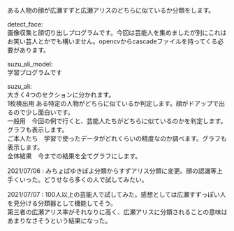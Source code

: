 
ある人物の顔が広瀬すずと広瀬アリスのどちらに似ているか分類をします。

detect_face:  
画像収集と顔切り出しプログラムです。今回は芸能人を集めましたが別にこれはお笑い芸人とかでも構いません。opencvからcascadeファイルを持ってくる必要があります。

suzu_ali_model:  
学習プログラムです

suzu_ali:  
大きく4つのセクションに分かれます。  
1枚検出用 ある特定の人物がどちらに似ているか判定します。顔がドアップで出るので少し面白いです。  
一般用　今回の例で行くと、芸能人たちがどちらに似ているのかを判定します。グラフも表示します。  
ご本人たち　学習で使ったデータがどれくらいの精度なのか調べます。グラフも表示します。  
全体結果　今までの結果を全てグラフにします。  
  
  
  


2021/07/06 : みちょぱゆきぽよ分類からすずアリス分類に変更。顔の認識等上手くいった。どうせなら多くの人で試してみたい。  
  
2021/07/07 : 100人以上の芸能人で試してみた。感想としては広瀬すずっぽい人を見分ける分類器として機能してそう。  
             第三者の広瀬アリス率がそれなりに高く、広瀬アリスに分類されることの意味はあまりなさそうという結果になった。
